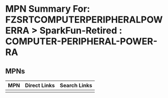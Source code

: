 



# MPN Summary For: FZSRTCOMPUTERPERIPHERALPOWERRA > SparkFun-Retired : COMPUTER-PERIPHERAL-POWER-RA

## MPNs
  

|MPN|Direct Links|Search Links|
| :--- | :--- | :--- |
||||
